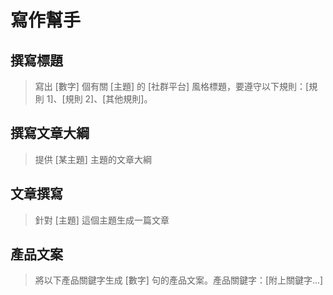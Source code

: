 # 寫作幫手

## 撰寫標題
> 寫出 [數字] 個有關 [主題] 的 [社群平台] 風格標題，要遵守以下規則：[規則 1]、[規則 2]、[其他規則]。

## 撰寫文章大綱
> 提供 [某主題] 主題的文章大綱

## 文章撰寫
> 針對 [主題] 這個主題生成一篇文章

## 產品文案
> 將以下產品關鍵字生成 [數字] 句的產品文案。產品關鍵字：[附上關鍵字...]